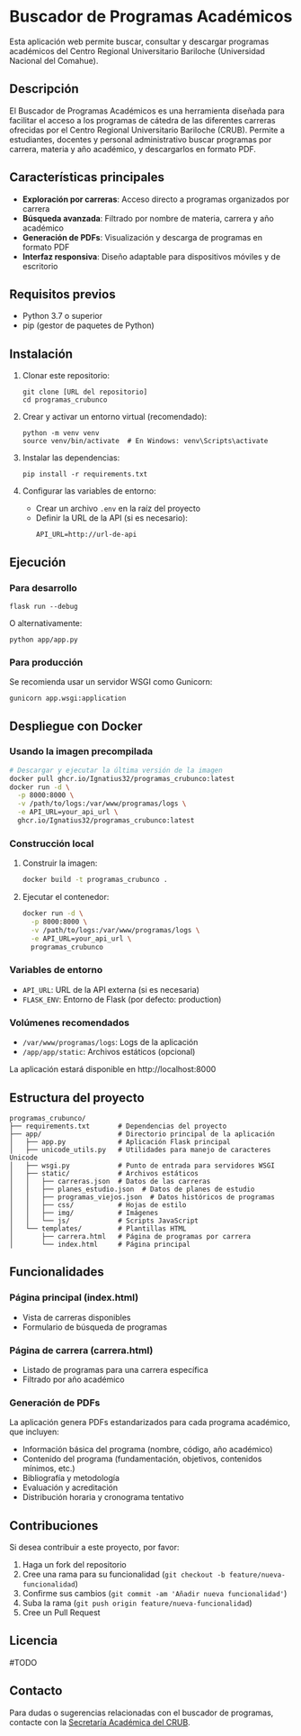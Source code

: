 # Buscador de Programas Académicos

Esta aplicación web permite buscar, consultar y descargar programas académicos del Centro Regional Universitario Bariloche (Universidad Nacional del Comahue).

## Descripción

El Buscador de Programas Académicos es una herramienta diseñada para facilitar el acceso a los programas de cátedra de las diferentes carreras ofrecidas por el Centro Regional Universitario Bariloche (CRUB). Permite a estudiantes, docentes y personal administrativo buscar programas por carrera, materia y año académico, y descargarlos en formato PDF.

## Características principales

- **Exploración por carreras**: Acceso directo a programas organizados por carrera
- **Búsqueda avanzada**: Filtrado por nombre de materia, carrera y año académico
- **Generación de PDFs**: Visualización y descarga de programas en formato PDF
- **Interfaz responsiva**: Diseño adaptable para dispositivos móviles y de escritorio

## Requisitos previos

- Python 3.7 o superior
- pip (gestor de paquetes de Python)

## Instalación

1. Clonar este repositorio:
   ```
   git clone [URL del repositorio]
   cd programas_crubunco
   ```

2. Crear y activar un entorno virtual (recomendado):
   ```
   python -m venv venv
   source venv/bin/activate  # En Windows: venv\Scripts\activate
   ```

3. Instalar las dependencias:
   ```
   pip install -r requirements.txt
   ```

4. Configurar las variables de entorno:
   - Crear un archivo `.env` en la raíz del proyecto
   - Definir la URL de la API (si es necesario):
     ```
     API_URL=http://url-de-api
     ```

## Ejecución

### Para desarrollo

```
flask run --debug
```
O alternativamente:
```
python app/app.py
```

### Para producción

Se recomienda usar un servidor WSGI como Gunicorn:

```
gunicorn app.wsgi:application
```

## Despliegue con Docker

### Usando la imagen precompilada

```bash
# Descargar y ejecutar la última versión de la imagen
docker pull ghcr.io/Ignatius32/programas_crubunco:latest
docker run -d \
  -p 8000:8000 \
  -v /path/to/logs:/var/www/programas/logs \
  -e API_URL=your_api_url \
  ghcr.io/Ignatius32/programas_crubunco:latest
```

### Construcción local

1. Construir la imagen:
   ```bash
   docker build -t programas_crubunco .
   ```

2. Ejecutar el contenedor:
   ```bash
   docker run -d \
     -p 8000:8000 \
     -v /path/to/logs:/var/www/programas/logs \
     -e API_URL=your_api_url \
     programas_crubunco
   ```

### Variables de entorno

- `API_URL`: URL de la API externa (si es necesaria)
- `FLASK_ENV`: Entorno de Flask (por defecto: production)

### Volúmenes recomendados

- `/var/www/programas/logs`: Logs de la aplicación
- `/app/app/static`: Archivos estáticos (opcional)

La aplicación estará disponible en http://localhost:8000

## Estructura del proyecto

```
programas_crubunco/
├── requirements.txt       # Dependencias del proyecto
├── app/                   # Directorio principal de la aplicación
│   ├── app.py             # Aplicación Flask principal
│   ├── unicode_utils.py   # Utilidades para manejo de caracteres Unicode
│   ├── wsgi.py            # Punto de entrada para servidores WSGI
│   ├── static/            # Archivos estáticos
│   │   ├── carreras.json  # Datos de las carreras
│   │   ├── planes_estudio.json  # Datos de planes de estudio
│   │   ├── programas_viejos.json  # Datos históricos de programas
│   │   ├── css/           # Hojas de estilo
│   │   ├── img/           # Imágenes
│   │   └── js/            # Scripts JavaScript
│   └── templates/         # Plantillas HTML
│       ├── carrera.html   # Página de programas por carrera
│       └── index.html     # Página principal
```

## Funcionalidades

### Página principal (index.html)
- Vista de carreras disponibles
- Formulario de búsqueda de programas

### Página de carrera (carrera.html)
- Listado de programas para una carrera específica
- Filtrado por año académico

### Generación de PDFs
La aplicación genera PDFs estandarizados para cada programa académico, que incluyen:
- Información básica del programa (nombre, código, año académico)
- Contenido del programa (fundamentación, objetivos, contenidos mínimos, etc.)
- Bibliografía y metodología
- Evaluación y acreditación
- Distribución horaria y cronograma tentativo

## Contribuciones

Si desea contribuir a este proyecto, por favor:
1. Haga un fork del repositorio
2. Cree una rama para su funcionalidad (`git checkout -b feature/nueva-funcionalidad`)
3. Confirme sus cambios (`git commit -am 'Añadir nueva funcionalidad'`)
4. Suba la rama (`git push origin feature/nueva-funcionalidad`)
5. Cree un Pull Request

## Licencia

#TODO

## Contacto

Para dudas o sugerencias relacionadas con el buscador de programas, contacte con la [Secretaría Académica del CRUB](mailto:secretaria.academica@crub.uncoma.edu.ar).